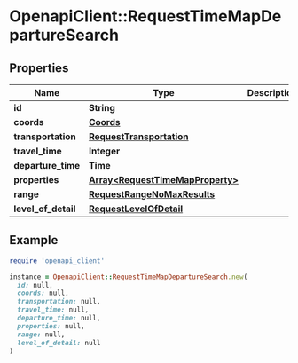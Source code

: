 # OpenapiClient::RequestTimeMapDepartureSearch

## Properties

| Name | Type | Description | Notes |
| ---- | ---- | ----------- | ----- |
| **id** | **String** |  |  |
| **coords** | [**Coords**](Coords.md) |  |  |
| **transportation** | [**RequestTransportation**](RequestTransportation.md) |  |  |
| **travel_time** | **Integer** |  |  |
| **departure_time** | **Time** |  |  |
| **properties** | [**Array&lt;RequestTimeMapProperty&gt;**](RequestTimeMapProperty.md) |  | [optional] |
| **range** | [**RequestRangeNoMaxResults**](RequestRangeNoMaxResults.md) |  | [optional] |
| **level_of_detail** | [**RequestLevelOfDetail**](RequestLevelOfDetail.md) |  | [optional] |

## Example

```ruby
require 'openapi_client'

instance = OpenapiClient::RequestTimeMapDepartureSearch.new(
  id: null,
  coords: null,
  transportation: null,
  travel_time: null,
  departure_time: null,
  properties: null,
  range: null,
  level_of_detail: null
)
```

